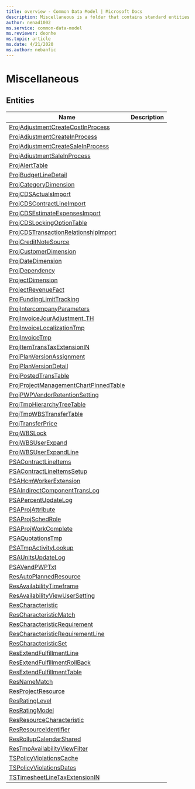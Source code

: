 ```yaml
---
title: overview - Common Data Model | Microsoft Docs
description: Miscellaneous is a folder that contains standard entities related to the Common Data Model.
author: nenad1002
ms.service: common-data-model
ms.reviewer: deonhe
ms.topic: article
ms.date: 4/21/2020
ms.author: nebanfic
---
```


# Miscellaneous


## Entities

|Name|Description|
|---|---|
|[ProjAdjustmentCreateCostInProcess](ProjAdjustmentCreateCostInProcess.md)||
|[ProjAdjustmentCreateInProcess](ProjAdjustmentCreateInProcess.md)||
|[ProjAdjustmentCreateSaleInProcess](ProjAdjustmentCreateSaleInProcess.md)||
|[ProjAdjustmentSaleInProcess](ProjAdjustmentSaleInProcess.md)||
|[ProjAlertTable](ProjAlertTable.md)||
|[ProjBudgetLineDetail](ProjBudgetLineDetail.md)||
|[ProjCategoryDimension](ProjCategoryDimension.md)||
|[ProjCDSActualsImport](ProjCDSActualsImport.md)||
|[ProjCDSContractLineImport](ProjCDSContractLineImport.md)||
|[ProjCDSEstimateExpensesImport](ProjCDSEstimateExpensesImport.md)||
|[ProjCDSLockingOptionTable](ProjCDSLockingOptionTable.md)||
|[ProjCDSTransactionRelationshipImport](ProjCDSTransactionRelationshipImport.md)||
|[ProjCreditNoteSource](ProjCreditNoteSource.md)||
|[ProjCustomerDimension](ProjCustomerDimension.md)||
|[ProjDateDimension](ProjDateDimension.md)||
|[ProjDependency](ProjDependency.md)||
|[ProjectDimension](ProjectDimension.md)||
|[ProjectRevenueFact](ProjectRevenueFact.md)||
|[ProjFundingLimitTracking](ProjFundingLimitTracking.md)||
|[ProjIntercompanyParameters](ProjIntercompanyParameters.md)||
|[ProjInvoiceJourAdjustment_TH](ProjInvoiceJourAdjustment_TH.md)||
|[ProjInvoiceLocalizationTmp](ProjInvoiceLocalizationTmp.md)||
|[ProjInvoiceTmp](ProjInvoiceTmp.md)||
|[ProjItemTransTaxExtensionIN](ProjItemTransTaxExtensionIN.md)||
|[ProjPlanVersionAssignment](ProjPlanVersionAssignment.md)||
|[ProjPlanVersionDetail](ProjPlanVersionDetail.md)||
|[ProjPostedTransTable](ProjPostedTransTable.md)||
|[ProjProjectManagementChartPinnedTable](ProjProjectManagementChartPinnedTable.md)||
|[ProjPWPVendorRetentionSetting](ProjPWPVendorRetentionSetting.md)||
|[ProjTmpHierarchyTreeTable](ProjTmpHierarchyTreeTable.md)||
|[ProjTmpWBSTransferTable](ProjTmpWBSTransferTable.md)||
|[ProjTransferPrice](ProjTransferPrice.md)||
|[ProjWBSLock](ProjWBSLock.md)||
|[ProjWBSUserExpand](ProjWBSUserExpand.md)||
|[ProjWBSUserExpandLine](ProjWBSUserExpandLine.md)||
|[PSAContractLineItems](PSAContractLineItems.md)||
|[PSAContractLineItemsSetup](PSAContractLineItemsSetup.md)||
|[PSAHcmWorkerExtension](PSAHcmWorkerExtension.md)||
|[PSAIndirectComponentTransLog](PSAIndirectComponentTransLog.md)||
|[PSAPercentUpdateLog](PSAPercentUpdateLog.md)||
|[PSAProjAttribute](PSAProjAttribute.md)||
|[PSAProjSchedRole](PSAProjSchedRole.md)||
|[PSAProjWorkComplete](PSAProjWorkComplete.md)||
|[PSAQuotationsTmp](PSAQuotationsTmp.md)||
|[PSATmpActivityLookup](PSATmpActivityLookup.md)||
|[PSAUnitsUpdateLog](PSAUnitsUpdateLog.md)||
|[PSAVendPWPTxt](PSAVendPWPTxt.md)||
|[ResAutoPlannedResource](ResAutoPlannedResource.md)||
|[ResAvailabilityTimeframe](ResAvailabilityTimeframe.md)||
|[ResAvailabilityViewUserSetting](ResAvailabilityViewUserSetting.md)||
|[ResCharacteristic](ResCharacteristic.md)||
|[ResCharacteristicMatch](ResCharacteristicMatch.md)||
|[ResCharacteristicRequirement](ResCharacteristicRequirement.md)||
|[ResCharacteristicRequirementLine](ResCharacteristicRequirementLine.md)||
|[ResCharacteristicSet](ResCharacteristicSet.md)||
|[ResExtendFulfillmentLine](ResExtendFulfillmentLine.md)||
|[ResExtendFulfillmentRollBack](ResExtendFulfillmentRollBack.md)||
|[ResExtendFulfillmentTable](ResExtendFulfillmentTable.md)||
|[ResNameMatch](ResNameMatch.md)||
|[ResProjectResource](ResProjectResource.md)||
|[ResRatingLevel](ResRatingLevel.md)||
|[ResRatingModel](ResRatingModel.md)||
|[ResResourceCharacteristic](ResResourceCharacteristic.md)||
|[ResResourceIdentifier](ResResourceIdentifier.md)||
|[ResRollupCalendarShared](ResRollupCalendarShared.md)||
|[ResTmpAvailabilityViewFilter](ResTmpAvailabilityViewFilter.md)||
|[TSPolicyViolationsCache](TSPolicyViolationsCache.md)||
|[TSPolicyViolationsDates](TSPolicyViolationsDates.md)||
|[TSTimesheetLineTaxExtensionIN](TSTimesheetLineTaxExtensionIN.md)||
